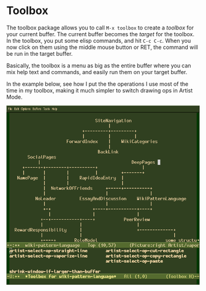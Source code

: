 # Toolbox

The toolbox package allows you to call `M-x toolbox` to create a
*toolbox* for your current buffer. The current buffer becomes the
*target* for the toolbox. In the toolbox, you put some elisp commands,
and hit `C-c C-c`. When you now click on them using the middle mouse
button or RET, the command will be run in the target buffer.

Basically, the toolbox is a menu as big as the entire buffer where you
can mix help text and commands, and easily run them on your target
buffer.

In the example below, see how I put the the operations I use most of
the time in my toolbox, making it much simpler to switch drawing ops
in Artist Mode.

![Screenshot](toolbox-screenshot.png)
